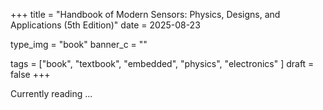 +++
title = "Handbook of Modern Sensors: Physics, Designs, and Applications (5th Edition)"
date = 2025-08-23

type_img = "book"
banner_c = ""

tags = ["book", "textbook", "embedded", "physics", "electronics" ]
draft = false
+++

Currently reading ...
